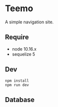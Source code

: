 # Teemo
A simple navigation site.

## Require
- node 10.16.x
- sequelize 5

## Dev
```
npm install
npm run dev
```

## Database
```
```